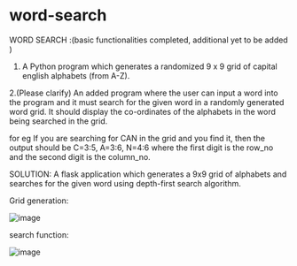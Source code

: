 # word-search

WORD SEARCH :(basic functionalities completed, additional yet to be added )

 1.  A  Python program which generates a randomized 9 x 9 grid of  capital english alphabets (from A-Z).

2.(Please clarify)
 An added program where the user can input a word into the program and it must search for the given word in a randomly generated word grid.
It should display the co-ordinates of the alphabets in the word being searched in the grid.

for eg If you are searching for CAN in the grid and you find it, then the output should be C=3:5, A=3:6, N=4:6 where the first digit is the row_no and the second digit is the column_no. 

SOLUTION:
A flask application which generates a 9x9 grid of alphabets and searches for the given word using depth-first search algorithm.

Grid generation:

![image](https://github.com/aparnasahu5/word-search/assets/95071662/5e93ac80-6924-41f8-a57d-23a41bde133c)

search function:

![image](https://github.com/aparnasahu5/word-search/assets/95071662/6fd29b80-5ccf-45d5-9a23-d464cbc4fca4)


